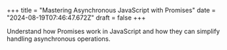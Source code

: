 +++
title = "Mastering Asynchronous JavaScript with Promises"
date = "2024-08-19T07:46:47.672Z"
draft = false
+++

  Understand how Promises work in JavaScript and how they can simplify handling asynchronous operations.
        
